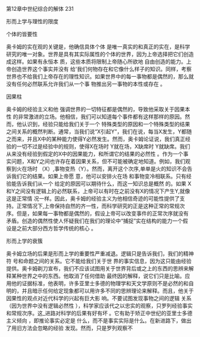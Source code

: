 第12章中世纪综合的解体 231

形而上学与理性的限度

个体的皆要性

奥卡姆的实在观的关键是，他确信具体个体 是唯一真实的和真正的实在，是科学研究的唯一对象。世界是具有其实际属性的个体的世界，因为上帝选择把它们创造成这样。如果有永恒本 质，这些本质将限制上帝随心所欲地 自由创造的能力。上帝创造世界这个事实并没有 给'我们何物存在和它像什么样子的知识。同样，考察世界也不给我们上帝存在的理性知识。如果世界中的每一事物都是偶然的，那么就没有任何必然联系允许我们从一个事 物推出另一事物的本性或存在 。

因果柱

奥卡姆的经验主义和他 强调世界的一切特征都是偶然的，导致他采取关于因果本性 的非常激进的立场。他相信，我们可以知道每个事件都有这样那样的原因。然而，他认识到，经验只能给我们关于一个 特殊类型的原因和一个特殊类型的结果之间关系的概然判断。通常，当我们说“X引起Y”，我们在说，每当X发生，Y都随之而来，并且X中的某种能力使得Y必然发生。然而，奥卡姆论证说，我们真正经验的一切不过是经验中的规则，使得X在场时 Y就在场，X缺席时 Y就缺席。我们从来没有经验到假定的X中的因果能力，和所谓它的结果的必然性 。作为一个事 实问题，X和Y之间也许存在着因果关系，但不可能被确定地知道。例如，我们观察到火在场时 （X）,事物变热（Y）。然而，离开这个次序,单单是火的知识不会告诉我们它的结果。如果上帝愿 意，他可以安排火在场 和事物变冷相联系。只有经验能告诉我们从一个 给定的原因可以期待什么，而这一知识总是概然 的。如果 X和Y之间没有逻辑上的必然联系，上帝可以有时在之前没有X的情况下产生Y,就像这是正常情 况一样。因此，奥卡姆的经验主义为他相信奇迹的可能性提供了支持。正常情况下,上帝保持自然的齐一性，而科学研究的正是这种正常的常规次序。但是，如果每一事物都是偶然的，假设上帝可以改变事件的正常次序就没有 矛盾。创造的偶然性使人怀疑我们在我们的理论中“捕捉”实在结构的能力一个假 设是之前大部分西方哲学传统的核心 。

形而上学的衰簇

奥卡姆立场的后果是形而上学的重要性严重减退。逻辑只是告诉我们，我们的精神符 号和命题之间的关系。它不能给我们关于世 界的事实信息，因为这只能由经验 提供。奥卡姆剃刀宣布，我们不应该试图用关于世界背后或之上的东西的思辨来解释某种世界之中的东西。他取消了任何借助 最终因的解释，说它们只是比喻。应用他的证据标准，他表明，许多亚里士多德的物理学和天文学原则不是必然的和自明的，并且暗示任何给定现象都可以用许多不同的思辨理论来解释。而且，他关于因果性的观点对近代科学的兴起有巨大影 响。不要试图发现事物之间的逻辑 关系（因为世界中没有逻辑必然性 ），科学家应该代之以忠实的观察，只罗列经验事实和常规次序。这_进路对科学的后果有好有坏 。它有助于矫正中世纪的亚里士多德主义倾向 ，即推论事实必定是 什么，而不是事实实际是什么。在新进路下，做出了用旧方法会忽略的经验 发现。然而，只是罗列观察不